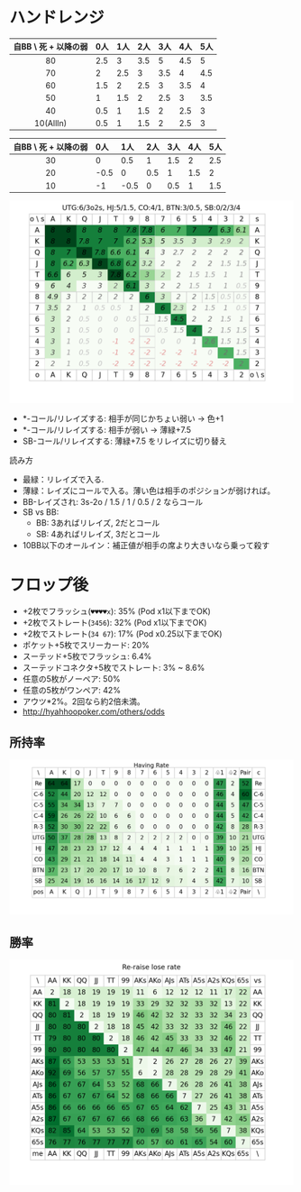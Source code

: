 # ハンドレンジ

|自BB \ 死 + 以降の弱|0人|1人|2人|3人|4人|5人|
|:-:|:-|:-|:-|:-|:-|:-|
|80|2.5|3|3.5|5|4.5|5|
|70|2|2.5|3|3.5|4|4.5|
|60|1.5|2|2.5|3|3.5|4|
|50|1|1.5|2|2.5|3|3.5|
|40|0.5|1|1.5|2|2.5|3|
|10(AllIn)|0.5|1|1.5|2|2.5|3|

|自BB \ 死 + 以降の弱|0人|1人|2人|3人|4人|5人|
|:-:|:-|:-|:-|:-|:-|:-|
|30|0|0.5|1|1.5|2|2.5|
|20|-0.5|0|0.5|1|1.5|2|
|10|-1|-0.5|0|0.5|1|1.5|

![](./docs/seat.png)

- *-コール/リレイズする: 相手が同じかちょい弱い -> 色+1
- *-コール/リレイズする: 相手が弱い -> 薄緑+7.5
- SB-コール/リレイズする: 薄緑+7.5 をリレイズに切り替え

読み方

- 最緑：リレイズで入る.
- 薄緑：レイズにコールで入る。薄い色は相手のポジションが弱ければ。
- BB-レイズされ: 3s-2o / 1.5 / 1 / 0.5 / 2 ならコール
- SB vs BB:
  - BB: 3あればリレイズ, 2だとコール
  - SB: 4あればリレイズ, 3だとコール
- 10BB以下のオールイン：補正値が相手の席より大きいなら乗って殺す

# フロップ後

- +2枚でフラッシュ(`♥♥♥♥x`): 35% (Pod x1以下までOK)
- +2枚でストレート(`3456`): 32% (Pod x1以下までOK)
- +2枚でストレート(`34 67`): 17% (Pod x0.25以下までOK)
- ポケット+5枚でスリーカード: 20%
- スーテッド+5枚でフラッシュ: 6.4%
- スーテッドコネクタ+5枚でストレート: 3% ~ 8.6%
- 任意の5枚がノーペア: 50%
- 任意の5枚がワンペア: 42%
- アウツ*2%。2回なら約2倍未満。
- http://hyahhoopoker.com/others/odds

## 所持率

![](./docs/card_rate.png)


## 勝率

![](./docs/reraise-lose.png)

